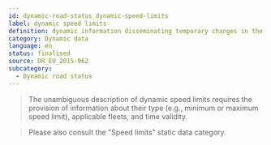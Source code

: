 ```yaml
---
id: dynamic-road-status_dynamic-speed-limits
label: dynamic speed limits
definition: dynamic information disseminating temporary changes in the speed limit applying on a specific segment (or on the entire road link).
category: Dynamic data
language: en
status: finalised
source: DR_EU_2015-962
subcategory:
  - Dynamic road status
---
```


>The unambiguous description of dynamic speed limits requires the provision of information about their type (e.g., minimum or maximum speed limit), applicable fleets, and time validity.

>Please also consult the "Speed limits" static data category.

